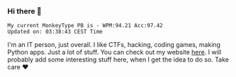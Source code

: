 ### Hi there 👋
<!-- PB START -->
```
My current MonkeyType PB is - WPM:94.21 Acc:97.42
Updated on: 03:38:43 CEST Time
```
<!-- PB END -->
I'm an IT person, just overall. I like CTFs, hacking, coding games, making Python apps. Just a lot of stuff.
You can check out my website [here](https://skill3472.github.io/).
I will probably add some interesting stuff here, when I get the idea to do so. Take care ❤️

